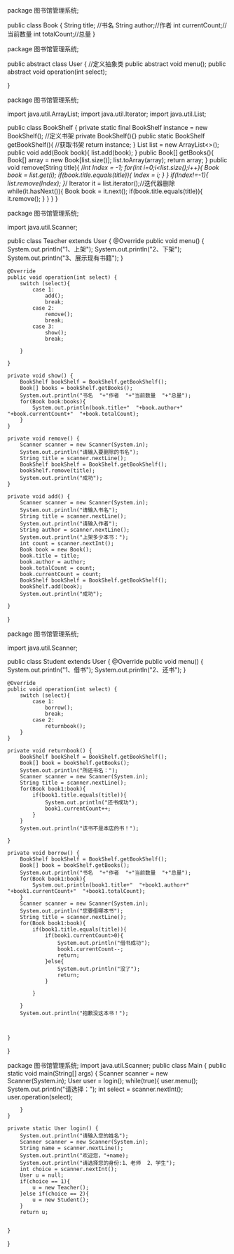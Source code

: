 package 图书馆管理系统;

public class Book {
    String title; //书名
    String author;//作者
    int currentCount;//当前数量
    int totalCount;//总量
}



package 图书馆管理系统;

public abstract class User {  //定义抽象类
     public abstract void menu();
     public abstract void operation(int select);

}



package 图书馆管理系统;

import java.util.ArrayList;
import java.util.Iterator;
import java.util.List;

public class BookShelf {
    private static final BookShelf instance = new BookShelf();  //定义书架
    private BookShelf(){}
    public static BookShelf getBookShelf(){  //获取书架
        return instance;
    }
    List<Book> list = new ArrayList<>();
    public void add(Book book){
        list.add(book);
    }
    public Book[] getBooks(){
        Book[] array = new Book[list.size()];
        list.toArray(array);
        return array;
    }
    public void remove(String title){
        /*int Index = -1;
        for(int i=0;i<list.size();i++){
            Book book = list.get(i);
            if(book.title.equals(title)){
                Index = i;
            }
        }
        if(Index!=-1){
            list.remove(Index);
        }*/
        Iterator<Book> it = list.iterator();//迭代器删除
        while(it.hasNext()){
            Book book = it.next();
            if(book.title.equals(title)){
                it.remove();
            }
        }
    }
}



package 图书馆管理系统;

import java.util.Scanner;

public class Teacher extends User {
    @Override
    public void menu() {
        System.out.println("1、上架");
        System.out.println("2、下架");
        System.out.println("3、展示现有书籍");
    }

    @Override
    public void operation(int select) {
        switch (select){
            case 1:
                add();
                break;
            case 2:
                remove();
                break;
            case 3:
                show();
                break;
    
        }
    
    }
    
    private void show() {
        BookShelf bookShelf = BookShelf.getBookShelf();
        Book[] books = bookShelf.getBooks();
        System.out.println("书名  "+"作者  "+"当前数量  "+"总量");
        for(Book book:books){
            System.out.println(book.title+"  "+book.author+"  "+book.currentCount+"  "+book.totalCount);
        }
    }
    
    private void remove() {
        Scanner scanner = new Scanner(System.in);
        System.out.println("请输入要删除的书名");
        String title = scanner.nextLine();
        BookShelf bookShelf = BookShelf.getBookShelf();
        bookShelf.remove(title);
        System.out.println("成功");
    }
    
    private void add() {
        Scanner scanner = new Scanner(System.in);
        System.out.println("请输入书名");
        String title = scanner.nextLine();
        System.out.println("请输入作者");
        String author = scanner.nextLine();
        System.out.println("上架多少本书：");
        int count = scanner.nextInt();
        Book book = new Book();
        book.title = title;
        book.author = author;
        book.totalCount = count;
        book.currentCount = count;
        BookShelf bookShelf = BookShelf.getBookShelf();
        bookShelf.add(book);
        System.out.println("成功");
    
    }
}





package 图书馆管理系统;

import java.util.Scanner;

public class Student extends User {
    @Override
    public void menu() {
        System.out.println("1、借书");
        System.out.println("2、还书");
    }

    @Override
    public void operation(int select) {
        switch (select){
            case 1:
                borrow();
                break;
            case 2:
                returnbook();
        }
    }
    
    private void returnbook() {
        BookShelf bookShelf = BookShelf.getBookShelf();
        Book[] book = bookShelf.getBooks();
        System.out.println("所还书名：");
        Scanner scanner = new Scanner(System.in);
        String title = scanner.nextLine();
        for(Book book1:book){
            if(book1.title.equals(title)){
                System.out.println("还书成功");
                book1.currentCount++;
            }
        }
        System.out.println("该书不是本店的书！");
    
    }
    
    private void borrow() {
        BookShelf bookShelf = BookShelf.getBookShelf();
        Book[] book = bookShelf.getBooks();
        System.out.println("书名  "+"作者  "+"当前数量  "+"总量");
        for(Book book1:book){
            System.out.println(book1.title+"  "+book1.author+"  "+book1.currentCount+"  "+book1.totalCount);
        }
        Scanner scanner = new Scanner(System.in);
        System.out.println("您要借哪本书");
        String title = scanner.nextLine();
        for(Book book1:book){
            if(book1.title.equals(title)){
                if(book1.currentCount>0){
                    System.out.println("借书成功");
                    book1.currentCount--;
                    return;
                }else{
                    System.out.println("没了");
                    return;
                }
    
            }
    
        }
        System.out.println("抱歉没这本书！");



    }

}



package 图书馆管理系统;
import java.util.Scanner;
public class Main {
    public static void main(String[] args) {
        Scanner scanner = new Scanner(System.in);
        User user = login();
        while(true){
            user.menu();
            System.out.println("请选择：");
            int select = scanner.nextInt();
            user.operation(select);

        }
    }
    
    private static User login() {
        System.out.println("请输入您的姓名");
        Scanner scanner = new Scanner(System.in);
        String name = scanner.nextLine();
        System.out.println("欢迎您，"+name);
        System.out.println("请选择您的身份:1、老师  2、学生");
        int choice = scanner.nextInt();
        User u = null;
        if(choice == 1){
            u = new Teacher();
        }else if(choice == 2){
            u = new Student();
        }
        return u;


    }

}